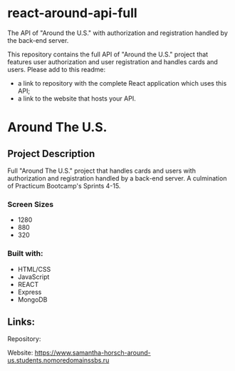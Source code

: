 # react-around-api-full
The API of "Around the U.S." with authorization and registration handled by the back-end server.

This repository contains the full API of "Around the U.S." project that features user authorization and user registration and handles cards and users. Please add to this readme:
* a link to repository with the complete React application which uses this API;
* a link to the website that hosts your API.

# Around The U.S.

## Project Description

Full "Around The U.S." project that handles cards and users with authorization and registration handled by a back-end server. A culmination of Practicum Bootcamp's Sprints 4-15.

### Screen Sizes
* 1280
* 880
* 320

### Built with:
* HTML/CSS
* JavaScript
* REACT
* Express
* MongoDB

## Links:

Repository: 

Website: https://www.samantha-horsch-around-us.students.nomoredomainssbs.ru
